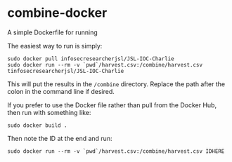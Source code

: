 # combine-docker

A simple Dockerfile for running 

The easiest way to run is simply:

```
sudo docker pull infosecresearcherjsl/JSL-IOC-Charlie
sudo docker run --rm -v `pwd`/harvest.csv:/combine/harvest.csv tinfosecresearcherjsl/JSL-IOC-Charlie
```

This will put the results in the `/combine` directory. Replace the path after the colon in the command line if desired.

If you prefer to use the Docker file rather than pull from the Docker Hub, then run with something like:
```
sudo docker build .
```
Then note the ID at the end and run:
```
sudo docker run --rm -v `pwd`/harvest.csv:/combine/harvest.csv IDHERE
```
